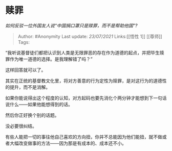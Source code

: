 # 赎罪
*如何反驳一位外国友人说“中国捐口罩只是赎罪，而不是帮助他国”?*

> Author: #Anonymity
> Last update: *23/07/2021*
> Links:[[悟性 1]] [[尊师]]
> Tags:

“我听说基督徒们都把认识到人类是无限罪恶的存在作为道德的起点，并把毕生赎罪作为唯一道德的选择。是我理解错了吗？”

这样回答就可以了。

其实在正统的基督教文化里，将对方善意的行为定性为赎罪，是对这行为的道德性的提升，而不是消解。

如果你能说得出这个程度的认知，对方起码也要先消化个两分钟才能想到下一句话说什么——如果他能想得到的话。

然后你正好换个别的话题。

没必要很纠结。

有些人能把一切的事往他自己喜欢的方向扭，你并不总能因为他们能扭，就不做或者大幅改变做事的方法——因为那是有成本的、成本还不小。
